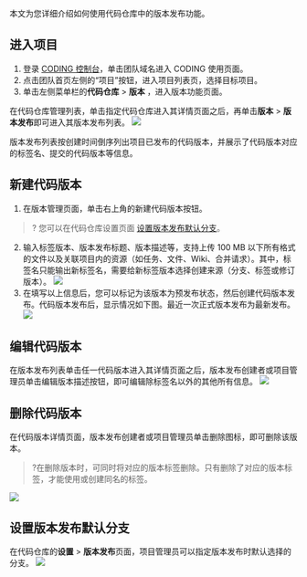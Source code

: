 本文为您详细介绍如何使用代码仓库中的版本发布功能。

 

## 进入项目

1. 登录 [CODING 控制台](https://console.cloud.tencent.com/coding)，单击团队域名进入 CODING 使用页面。
2. 点击团队首页左侧的“项目”按钮，进入项目列表页，选择目标项目。
3. 单击左侧菜单栏的**代码仓库** > **版本** ，进入版本功能页面。

在代码仓库管理列表，单击指定代码仓库进入其详情页面之后，再单击**版本** > **版本发布**即可进入其版本发布列表。
![](https://qcloudimg.tencent-cloud.cn/raw/0887bd3bd045d99675a8b0987585130e.png)

版本发布列表按创建时间倒序列出项目已发布的代码版本，并展示了代码版本对应的标签名、提交的代码版本等信息。


## 新建代码版本[](id:create-version)

1.  在版本管理页面，单击右上角的新建代码版本按钮。
>? 您可以在代码仓库设置页面 [设置版本发布默认分支](#delete-tag)。
2.  输入标签版本、版本发布标题、版本描述等，支持上传 100 MB 以下所有格式的文件以及关联项目内的资源（如任务、文件、Wiki、合并请求）。其中，标签名只能输出新标签名，需要给新标签版本选择创建来源（分支、标签或修订版本）。
![](https://qcloudimg.tencent-cloud.cn/raw/d3658de842a99893c15262f34a538246.png)
3.  在填写以上信息后，您可以标记为该版本为预发布状态，然后创建代码版本发布。代码版本发布后，显示情况如下图。最近一次正式版本发布为最新发布。
![](https://qcloudimg.tencent-cloud.cn/raw/2043c5e138fa167c5aae22e391b8a5a4.png)

## 编辑代码版本[](id:edit-version)

在版本发布列表单击任一代码版本进入其详情页面之后，版本发布创建者或项目管理员单击编辑版本描述按钮，即可编辑除标签名以外的其他所有信息。
![](https://qcloudimg.tencent-cloud.cn/raw/2ddcc32f2ddd939e37561c33285387bc.png)

## 删除代码版本[](id:delete-version)

在代码版本详情页面，版本发布创建者或项目管理员单击删除图标，即可删除该版本。

>?在删除版本时，可同时将对应的版本标签删除。只有删除了对应的版本标签，才能使用或创建同名的标签。
>
![](https://qcloudimg.tencent-cloud.cn/raw/9e10353e1a8ce0b322d47c1906c7a9a6.png)

## 设置版本发布默认分支[](id:delete-tag)

在代码仓库的**设置** > **版本发布**页面，项目管理员可以指定版本发布时默认选择的分支。
![](https://qcloudimg.tencent-cloud.cn/raw/54fc91c1e469d5c92f47f3a5d80f4ac3.png)
